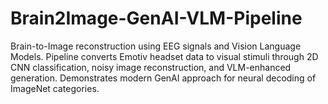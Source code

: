 # Brain2Image-GenAI-VLM-Pipeline
Brain-to-Image reconstruction using EEG signals and Vision Language Models. Pipeline converts Emotiv headset data to visual stimuli through 2D CNN classification, noisy image reconstruction, and VLM-enhanced generation. Demonstrates modern GenAI approach for neural decoding of ImageNet categories.
